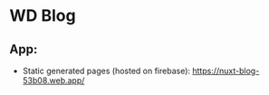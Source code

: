 # WD Blog

## App:
  * Static generated pages (hosted on firebase): https://nuxt-blog-53b08.web.app/
 
